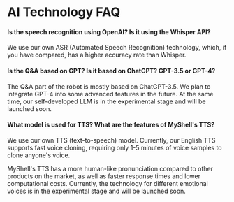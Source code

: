 # AI Technology FAQ

#### Is the speech recognition using OpenAI? Is it using the Whisper API?

We use our own ASR (Automated Speech Recognition) technology, which, if you have compared, has a higher accuracy rate than Whisper.

#### Is the Q&A based on GPT? Is it based on ChatGPT? GPT-3.5 or GPT-4?

The Q&A part of the robot is mostly based on ChatGPT-3.5. We plan to integrate GPT-4 into some advanced features in the future. At the same time, our self-developed LLM is in the experimental stage and will be launched soon.

#### What model is used for TTS? What are the features of MyShell's TTS?

We use our own TTS (text-to-speech) model. Currently, our English TTS supports fast voice cloning, requiring only 1-5 minutes of voice samples to clone anyone's voice.

MyShell's TTS has a more human-like pronunciation compared to other products on the market, as well as faster response times and lower computational costs. Currently, the technology for different emotional voices is in the experimental stage and will be launched soon.